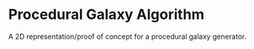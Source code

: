 # Procedural Galaxy Algorithm

A 2D representation/proof of concept for a procedural galaxy generator.
